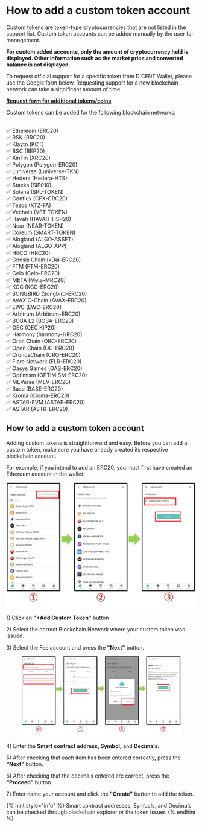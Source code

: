 # How to add a custom token account

Custom tokens are token-type cryptocurrencies that are not listed in the support list. Custom token accounts can be added manually by the user for management.&#x20;

**For custom added accounts, only the amount of cryptocurrency held is displayed. Other information such as the market price and converted balance is not displayed.**

To request official support for a specific token from D'CENT Wallet, please use the Google form below. Requesting support for a new blockchain network can take a significant amount of time.

[**Request form for additional tokens/coins**](https://docs.google.com/forms/d/e/1FAIpQLSddydt7fv7D0ATnw49tCsBsex9DpHinAr0sebGb\_eQb0ne37g/viewform)



Custom tokens can be added for the following blockchain networks:

\
✅ Ethereum (ERC20) \
✅ RSK (RRC20) \
✅ Klaytn (KCT) \
✅ BSC (BEP20) \
✅ XinFin (XRC20)  \
✅ Polygon (Polygon-ERC20) \
✅ Luniverse (Luniverse-TKN) \
✅ Hedera (Hedera-HTS)  \
✅ Stacks (SIP010)\
✅ Solana (SPL-TOKEN)\
✅ Conflux (CFX-CRC20)\
✅ Tezos (XTZ-FA)\
✅ Vechain (VET-TOKEN)\
✅ Havah (HAVAH-HSP20)\
✅ Near (NEAR-TOKEN)\
✅ Coreum (SMART-TOKEN)\
✅ Alogland (ALGO-ASSET)\
✅ Alogland (ALGO-APP)\
✅ HECO (HRC20)\
✅ Gnosis Chain (xDai-ERC20)\
✅ FTM (FTM-ERC20)  \
✅ Celo (Celo-ERC20) \
✅ META (Meta-MRC20) \
✅ KCC (KCC-ERC20) \
✅ SONGBIRD (Songbird-ERC20) \
✅ AVAX C-Chain (AVAX-ERC20)\
✅ EWC (EWC-ERC20) \
✅ Arbitrum (Arbitrum-ERC20)\
✅ BOBA L2 (BOBA-ERC20)\
✅ OEC (OEC KIP20)\
✅ Harmony (harmony-HRC20)\
✅ Orbit Chain (ORC-ERC20)\
✅ Open Chain (OC-ERC20)\
✅ CronosChain (CRO-ERC20)\
✅ Flare Network (FLR-ERC20)\
✅ Oasys Games (OAS-ERC20)\
✅ Optimism (OPTIMISM-ERC20)\
✅ MEVerse (MEV-ERC20)\
✅ Base (BASE-ERC20)\
✅ Kroma (Kroma-ERC20)\
✅ ASTAR-EVM (ASTAR-ERC20)\
✅ ASTAR (ASTR-ERC20)

## How to add a custom token account

Adding custom tokens is straightforward and easy. Before you can add a custom token, make sure you have already created its respective blockchain account.

For example, if you intend to add an ERC20, you must first have created an Ethereum account in the wallet.

<div align="left">

<img src="../../.gitbook/assets/계정추가eng-07.png" alt="">

</div>

1\) Click on **"+Add Custom Token"** button

2\) Select the correct Blockchain Network where your custom token was issued.

3\) Select the Fee account and press the **"Next"** button.

<figure><img src="../../.gitbook/assets/계정추가eng-08.png" alt=""><figcaption></figcaption></figure>

4\) Enter the **Smart contract address, Symbol,** and **Decimals.**

5\) After checking that each item has been entered correctly, press the **“Next”** button.

6\) After checking that the decimals entered are correct, press the **“Proceed”** button.

7\) Enter name your account and click the **"Create"** button to add the token.

{% hint style="info" %}
Smart contract addresses, Symbols, and Decimals can be checked through blockchain explorer or the token issuer.
{% endhint %}

